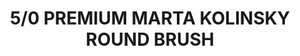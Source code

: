 ---
title: "5/0 PREMIUM MARTA KOLINSKY ROUND BRUSH"
price: "TBA"
desc: "Opis nije dostupan"
img_path: "/assets/img/A.MIG-8600.jpg"
brand: AMMO
available: true
cat: "tools"
subcat: "PREMIUM MARTA KOLINSKY BRUSHES"
subsubcat: "SS"
---